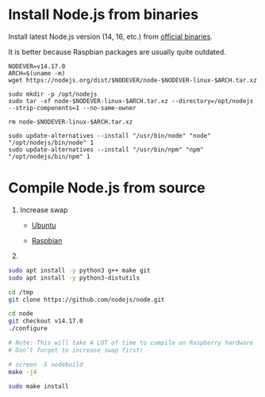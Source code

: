 # Install Node.js from binaries

Install latest Node.js version (14, 16, etc.) from [official binaries](https://github.com/nodejs/help/wiki/Installation#how-to-install-nodejs-via-binary-archive-on-linux).

It is better because Raspbian packages are usually quite outdated.


    NODEVER=v14.17.0
    ARCH=$(uname -m)
    wget https://nodejs.org/dist/$NODEVER/node-$NODEVER-linux-$ARCH.tar.xz

    sudo mkdir -p /opt/nodejs
    sudo tar -xf node-$NODEVER-linux-$ARCH.tar.xz --directory=/opt/nodejs --strip-components=1 --no-same-owner

    rm node-$NODEVER-linux-$ARCH.tar.xz

    sudo update-alternatives --install "/usr/bin/node" "node" "/opt/nodejs/bin/node" 1
    sudo update-alternatives --install "/usr/bin/npm" "npm" "/opt/nodejs/bin/npm" 1


# Compile Node.js from source

1. Increase swap

    - [Ubuntu](../ubuntu_x64.md#enable-swap)
    
    - [Raspbian](../setup.md#increase-swap)

2.

```bash
sudo apt install -y python3 g++ make git 
sudo apt install -y python3-distutils

cd /tmp
git clone https://github.com/nodejs/node.git

cd node
git checkout v14.17.0
./configure

# Note: This will take A LOT of time to compile on Raspberry hardware
# Don’t forget to increase swap first!

# screen -S nodebuild
make -j4

sudo make install
```
